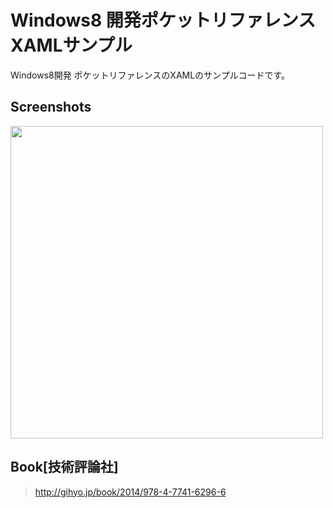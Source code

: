 Windows8 開発ポケットリファレンス XAMLサンプル
======================
Windows8開発 ポケットリファレンスのXAMLのサンプルコードです。

## Screenshots
<img src="https://raw.githubusercontent.com/wiki/asashiho/windows8-ref/images/sample.png" width="500px">

## Book[技術評論社]
> http://gihyo.jp/book/2014/978-4-7741-6296-6
> 
